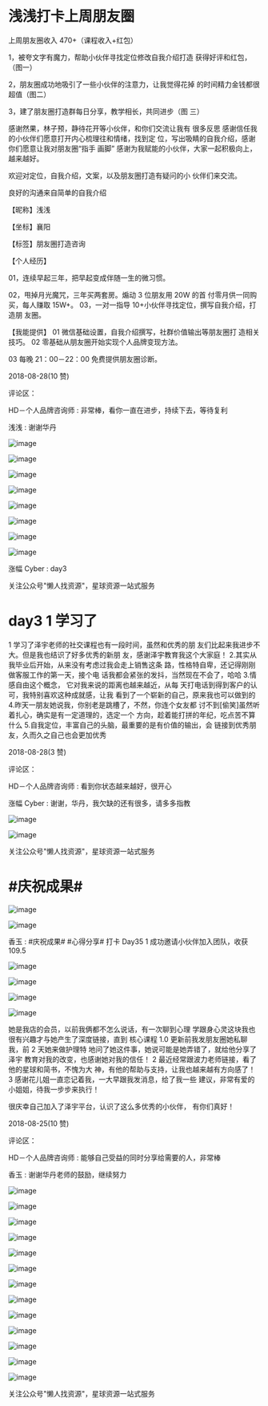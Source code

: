 # 浅浅打卡上周朋友圈

上周朋友圈收入 470+（课程收入+红包）

1，被夸文字有魔力，帮助小伙伴寻找定位修改自我介绍打造 获得好评和红包，（图一）

2，朋友圈成功地吸引了一些小伙伴的注意力，让我觉得花掉 的时间精力金钱都很超值（图二）

3，建了朋友圈打造群每日分享，教学相长，共同进步（图 三）

感谢然果，林子预，静待花开等小伙伴，和你们交流让我有 很多反思 感谢信任我的小伙伴们愿意打开内心梳理往和情绪，找到定 位，写出吸睛的自我介绍，感谢你们愿意让我对朋友圈“指手 画脚” 感谢为我赋能的小伙伴，大家一起积极向上，越来越好。

欢迎对定位，自我介绍，文案，以及朋友圈打造有疑问的小 伙伴们来交流。

良好的沟通来自简单的自我介绍

【昵称】浅浅

【坐标】襄阳

【标签】朋友圈打造咨询

【个人经历】

01，连续早起三年，把早起变成伴随一生的微习惯。

02，甩掉月光魔咒，三年买两套房。煽动 3 位朋友用 20W 的首 付零月供一同购买，每人赚取 15W+。 03，一对一指导 10+小伙伴寻找定位，撰写自我介绍，打造朋 友圈。

【我能提供】 01 微信基础设置，自我介绍撰写，社群价值输出等朋友圈打 造相关技巧。 02 零基础从朋友圈开始实现个人品牌变现方法。

03 每晚 21：00－22：00 免费提供朋友圈诊断。

2018-08-28(10 赞)

评论区：

HD－个人品牌咨询师 : 非常棒，看你一直在进步，持续下去，等待复利

浅浅 : 谢谢华丹

![image](img/Image_472.png)

![image](img/Image_473.png)

![image](img/Image_474.png)

![image](img/Image_475.png)

![image](img/Image_476.png)

![image](img/Image_477.png)

![image](img/Image_478.png)

![image](img/Image_479.png)

涨幅 Cyber : day3

关注公众号"懒人找资源"，星球资源一站式服务

# day3 1 学习了

1 学习了泽宇老师的社交课程也有一段时间，虽然和优秀的朋 友们比起来我进步不大。但是我也结识了好多优秀的新朋 友，感谢泽宇教育我这个大家庭！ 2.其实从我毕业后开始，从来没有考虑过我会走上销售这条 路，性格特自卑，还记得刚刚做客服工作的第一天，接个电 话我都会紧张的发抖，当然现在不会了，哈哈 3.情感自由这个概念， 它对我来说的距离也越来越近，从每 天打电话到得到客户的认可，我特别喜欢这种成就感，让我 看到了一个崭新的自己，原来我也可以做到的 4.昨天一朋友她说我，你别老是跳槽了，不然，你连个女友都 讨不到[偷笑]虽然听着扎心，确实是有一定道理的，选定一个 方向，趁着能打拼的年纪，吃点苦不算什么 5.自我定位，丰富自己的头脑，最重要的是有价值的输出，会 链接到优秀朋友，久而久之自己也会更加优秀

2018-08-28(3 赞)

评论区：

HD－个人品牌咨询师 : 看到你状态越来越好，很开心

涨幅 Cyber : 谢谢，华丹，我欠缺的还有很多，请多多指教

![image](img/Image_480.png)

![image](img/Image_481.png)

关注公众号"懒人找资源"，星球资源一站式服务

# #庆祝成果# #

![image](img/Image_482.png)

![image](img/Image_483.png)

香玉 : #庆祝成果# #心得分享# 打卡 Day35 1 成功邀请小伙伴加入团队，收获 109.5

![image](img/Image_484.png)

![image](img/Image_485.png)

![image](img/Image_486.png)

![image](img/Image_487.png)

她是我店的会员，以前我俩都不怎么说话，有一次聊到心理 学跟身心灵这块我也很有兴趣才与她产生了深度链接，直到 核心课程 1.0 更新前我发朋友圈她私聊我，前 2 天她来做护理特 地问了她这件事，她说可能是她弄错了，就给他分享了泽宇 教育对我的改变，也感谢她对我的信任！ 2 最近经常跟波力老师链接，看了他的星球和简书，不愧为大 神，有他的帮助与支持，让我也越来越有方向感了！ 3 感谢花儿姐一直恋记着我，一大早跟我发消息，给了我一些 建议，非常有爱的小姐姐，待我一步步来执行！

很庆幸自己加入了泽宇平台，认识了这么多优秀的小伙伴， 有你们真好！

2018-08-25(10 赞)

评论区：

HD－个人品牌咨询师 : 能够自己受益的同时分享给需要的人，非常棒

香玉 : 谢谢华丹老师的鼓励，继续努力

![image](img/Image_488.png)

![image](img/Image_489.png)

![image](img/Image_490.png)

![image](img/Image_491.png)

![image](img/Image_492.png)

![image](img/Image_493.png)

![image](img/Image_494.png)

![image](img/Image_495.png)

![image](img/Image_496.png)

![image](img/Image_497.png)

![image](img/Image_498.png)

![image](img/Image_499.png)

![image](img/Image_500.png)

关注公众号"懒人找资源"，星球资源一站式服务